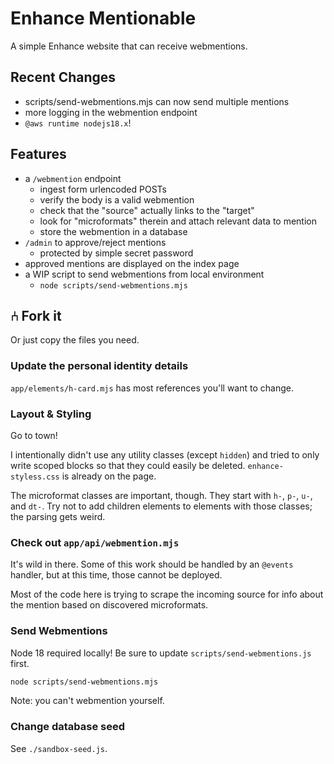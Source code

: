 # Enhance Mentionable

A simple Enhance website that can receive webmentions.

## Recent Changes

- scripts/send-webmentions.mjs can now send multiple mentions
- more logging in the webmention endpoint
- `@aws runtime nodejs18.x`!

## Features

- a `/webmention` endpoint
  - ingest form urlencoded POSTs
  - verify the body is a valid webmention
  - check that the "source" actually links to the "target"
  - look for "microformats" therein and attach relevant data to mention
  - store the webmention in a database
- `/admin` to approve/reject mentions
  - protected by simple secret password
- approved mentions are displayed on the index page
- a WIP script to send webmentions from local environment
  - `node scripts/send-webmentions.mjs`

## ⑃ Fork it

Or just copy the files you need.

### Update the personal identity details

`app/elements/h-card.mjs` has most references you'll want to change.

### Layout & Styling

Go to town!

I intentionally didn't use any utility classes (except `hidden`) and tried to only write scoped blocks so that they could easily be deleted. `enhance-styless.css` is already on the page.

The microformat classes are important, though. They start with `h-`, `p-`, `u-`, and `dt-`. Try not to add children elements to elements with those classes; the parsing gets weird.

### Check out `app/api/webmention.mjs`

It's wild in there. Some of this work should be handled by an `@events` handler, but at this time, those cannot be deployed.

Most of the code here is trying to scrape the incoming source for info about the mention based on discovered microformats.

### Send Webmentions

Node 18 required locally! Be sure to update `scripts/send-webmentions.js` first.

```sh
node scripts/send-webmentions.mjs
```

Note: you can't webmention yourself.

### Change database seed

See `./sandbox-seed.js`.
